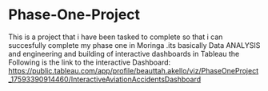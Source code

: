 # Phase-One-Project
This is a project that i have been tasked to complete so that i can succesfully complete my phase one in Moringa .its  basically Data ANALYSIS and engineering and building of interactive dashboards in Tableau
the Following is the link to the interactive Dashboard: https://public.tableau.com/app/profile/beauttah.akello/viz/PhaseOneProject_17593390914460/InteractiveAviationAccidentsDashboard
